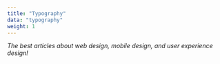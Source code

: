 ```yaml
---
title: "Typography"
data: "typography"
weight: 1
---
```


_The best articles about web design, mobile design, and user experience design!_

